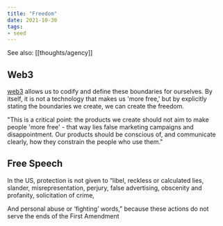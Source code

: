 ```yaml
---
title: "Freedom"
date: 2021-10-30
tags:
- seed
---
```


See also: [[thoughts/agency]]

## Web3
[web3](thoughts/web3.md) allows us to codify and define these boundaries for ourselves. By itself, it is not a technology that makes us 'more free,' but by explicitly stating the boundaries we create, we can create the freedom.

"This is a critical point: the products we create should not aim to make people 'more free' - that way lies false marketing campaigns and disappointment. Our products should be conscious of, and communicate clearly, how they constrain the people who use them."

## Free Speech
In the US, protection is not given to “libel, reckless or calculated lies, slander, misrepresentation, perjury, false advertising, obscenity and profanity, solicitation of crime,

And personal abuse or ‘fighting’ words,” because these actions do not serve the ends of the First Amendment